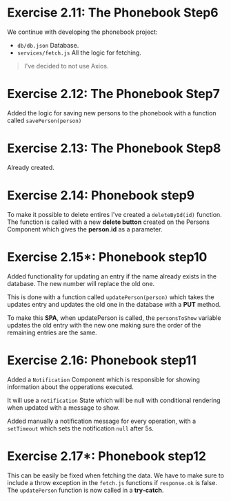 # Exercise 2.11: The Phonebook Step6

We continue with developing the phonebook project:

-   `db/db.json` Database.
-   `services/fetch.js` All the logic for fetching.

> I've decided to not use Axios.

# Exercise 2.12: The Phonebook Step7

Added the logic for saving new persons to the phonebook with a function called `savePerson(person)`

# Exercise 2.13: The Phonebook Step8

Already created.

# Exercise 2.14: Phonebook step9

To make it possible to delete entires I've created a `deleteById(id)` function.
The function is called with a new **delete button** created on the Persons Component which gives the **person.id** as a parameter.

# Exercise 2.15\*: Phonebook step10

Added functionality for updating an entry if the name already exists in the database.
The new number will replace the old one.

This is done with a function called `updatePerson(person)` which takes the updates entry and updates the old one in the database with a **PUT** method.

To make this **SPA**, when updatePerson is called, the `personsToShow` variable updates the old entry with the new one making sure the order of the remaining entries are the same.

# Exercise 2.16: Phonebook step11

Added a `Notification` Component which is responsible for showing information about the opperations executed.

It will use a `notification` State which will be null with conditional rendering when updated with a message to show.

Added manually a notification message for every operation, with a `setTimeout` which sets the notification `null` after 5s.

# Exercise 2.17\*: Phonebook step12

This can be easily be fixed when fetching the data. We have to make sure to include a throw exception in the `fetch.js` functions if `response.ok` is false. The `updatePerson` function is now called in a **try-catch**.
